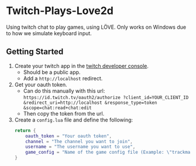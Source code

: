 # Twitch-Plays-Love2d
Using twitch chat to play games, using LÖVE. Only works on Windows due to how 
we simulate keyboard input.

## Getting Started

1. Create your twitch app in the [twitch developer console](https://dev.twitch.tv/console).  
    - Should be a public app.  
    - Add a `http://localhost` redirect.
2. Get your oauth token.  
    - Can do this manually with this url:
    `https://id.twitch.tv/oauth2/authorize
    ?client_id=YOUR_CLIENT_ID
    &redirect_uri=http://localhost
    &response_type=token
    &scope=chat:read+chat:edit`  
    - Then copy the token from the url.  
3. Create a `config.lua` file and define the following:
    ```lua
    return {
        oauth_token = "Your oauth token",
        channel = "The channel you want to join",
        username = "The username you want to use",
        game_config = "Name of the game config file (Example: \"trackmania\")",
    }
    ```
